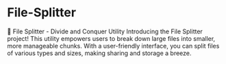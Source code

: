 # File-Splitter
📂 File Splitter - Divide and Conquer Utility  Introducing the File Splitter project! This utility empowers users to break down large files into smaller, more manageable chunks. With a user-friendly interface, you can split files of various types and sizes, making sharing and storage a breeze. 
